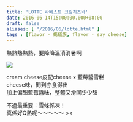 ```yaml
---
title: 'LOTTE 라베스트 크림치즈바'
date: 2016-06-14T15:00:00.000+08:00
draft: false
aliases: [ "/2016/06/lotte.html" ]
tags : [flavor - 螞蟻族, flavor - say cheese]
---
```


熱熱熱熱熱，要降降溫消消暑啊  

[![](https://c2.staticflickr.com/8/7669/27301472183_329507fd5d_z.jpg)](https://c2.staticflickr.com/8/7669/27301472183_329507fd5d_z.jpg)

cream cheese皮配cheese x 藍莓醬雪糕  
cheese味，聞到亦食得出  
加上偏甜藍莓醬味，整體又滑同少少甜  
  
不過最重要：雪條係凍！  
真係好Q熱呢～～～～～ ><